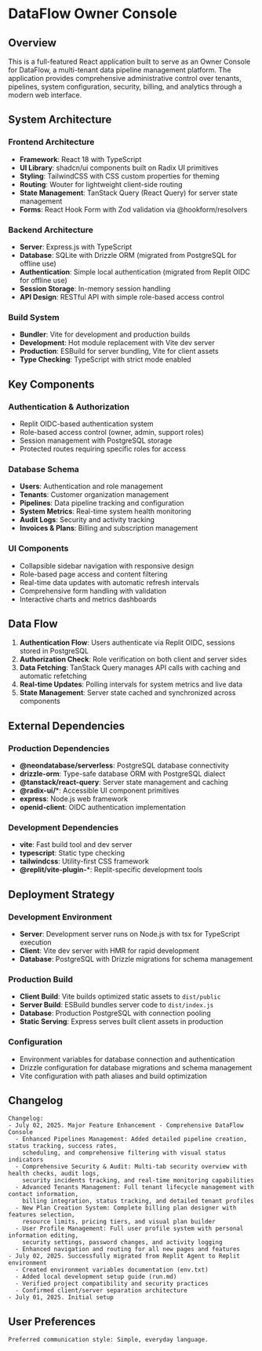 # DataFlow Owner Console

## Overview

This is a full-featured React application built to serve as an Owner Console for DataFlow, a multi-tenant data pipeline management platform. The application provides comprehensive administrative control over tenants, pipelines, system configuration, security, billing, and analytics through a modern web interface.

## System Architecture

### Frontend Architecture
- **Framework**: React 18 with TypeScript
- **UI Library**: shadcn/ui components built on Radix UI primitives
- **Styling**: TailwindCSS with CSS custom properties for theming
- **Routing**: Wouter for lightweight client-side routing
- **State Management**: TanStack Query (React Query) for server state management
- **Forms**: React Hook Form with Zod validation via @hookform/resolvers

### Backend Architecture
- **Server**: Express.js with TypeScript
- **Database**: SQLite with Drizzle ORM (migrated from PostgreSQL for offline use)
- **Authentication**: Simple local authentication (migrated from Replit OIDC for offline use)
- **Session Storage**: In-memory session handling
- **API Design**: RESTful API with simple role-based access control

### Build System
- **Bundler**: Vite for development and production builds
- **Development**: Hot module replacement with Vite dev server
- **Production**: ESBuild for server bundling, Vite for client assets
- **Type Checking**: TypeScript with strict mode enabled

## Key Components

### Authentication & Authorization
- Replit OIDC-based authentication system
- Role-based access control (owner, admin, support roles)
- Session management with PostgreSQL storage
- Protected routes requiring specific roles for access

### Database Schema
- **Users**: Authentication and role management
- **Tenants**: Customer organization management
- **Pipelines**: Data pipeline tracking and configuration
- **System Metrics**: Real-time system health monitoring
- **Audit Logs**: Security and activity tracking
- **Invoices & Plans**: Billing and subscription management

### UI Components
- Collapsible sidebar navigation with responsive design
- Role-based page access and content filtering
- Real-time data updates with automatic refresh intervals
- Comprehensive form handling with validation
- Interactive charts and metrics dashboards

## Data Flow

1. **Authentication Flow**: Users authenticate via Replit OIDC, sessions stored in PostgreSQL
2. **Authorization Check**: Role verification on both client and server sides
3. **Data Fetching**: TanStack Query manages API calls with caching and automatic refetching
4. **Real-time Updates**: Polling intervals for system metrics and live data
5. **State Management**: Server state cached and synchronized across components

## External Dependencies

### Production Dependencies
- **@neondatabase/serverless**: PostgreSQL database connectivity
- **drizzle-orm**: Type-safe database ORM with PostgreSQL dialect
- **@tanstack/react-query**: Server state management and caching
- **@radix-ui/***: Accessible UI component primitives
- **express**: Node.js web framework
- **openid-client**: OIDC authentication implementation

### Development Dependencies
- **vite**: Fast build tool and dev server
- **typescript**: Static type checking
- **tailwindcss**: Utility-first CSS framework
- **@replit/vite-plugin-***: Replit-specific development tools

## Deployment Strategy

### Development Environment
- **Server**: Development server runs on Node.js with tsx for TypeScript execution
- **Client**: Vite dev server with HMR for rapid development
- **Database**: PostgreSQL with Drizzle migrations for schema management

### Production Build
- **Client Build**: Vite builds optimized static assets to `dist/public`
- **Server Build**: ESBuild bundles server code to `dist/index.js`
- **Database**: Production PostgreSQL with connection pooling
- **Static Serving**: Express serves built client assets in production

### Configuration
- Environment variables for database connection and authentication
- Drizzle configuration for database migrations and schema management
- Vite configuration with path aliases and build optimization

## Changelog

```
Changelog:
- July 02, 2025. Major Feature Enhancement - Comprehensive DataFlow Console
  - Enhanced Pipelines Management: Added detailed pipeline creation, status tracking, success rates, 
    scheduling, and comprehensive filtering with visual status indicators
  - Comprehensive Security & Audit: Multi-tab security overview with health checks, audit logs, 
    security incidents tracking, and real-time monitoring capabilities
  - Advanced Tenants Management: Full tenant lifecycle management with contact information, 
    billing integration, status tracking, and detailed tenant profiles
  - New Plan Creation System: Complete billing plan designer with features selection, 
    resource limits, pricing tiers, and visual plan builder
  - User Profile Management: Full user profile system with personal information editing, 
    security settings, password changes, and activity logging
  - Enhanced navigation and routing for all new pages and features
- July 02, 2025. Successfully migrated from Replit Agent to Replit environment
  - Created environment variables documentation (env.txt)
  - Added local development setup guide (run.md)
  - Verified project compatibility and security practices
  - Confirmed client/server separation architecture
- July 01, 2025. Initial setup
```

## User Preferences

```
Preferred communication style: Simple, everyday language.
```